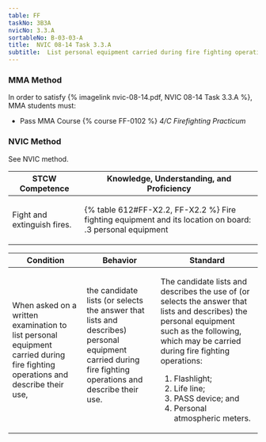 ```yaml
---
table: FF
taskNo: 3B3A
nvicNo: 3.3.A 
sortableNo: B-03-03-A
title:  NVIC 08-14 Task 3.3.A
subtitle:  List personal equipment carried during fire fighting operations
---
```



### MMA Method

In order to satisfy  {% imagelink nvic-08-14.pdf, NVIC 08-14 Task 3.3.A %}, MMA students must:

* Pass MMA Course {% course FF-0102 %}  *4/C Firefighting Practicum*


### NVIC Method

<a onclick="togglevisibility('nvic_methods')" >See NVIC method.</a>

<div id='nvic_methods' class='hide'>

<table>
<thead>
<tr>
<th class='forty'> STCW Competence </th>
<th class='sixty'> Knowledge, Understanding, and Proficiency </th>
</tr>
</thead>




<tbody>
<tr><td markdown='1'>

Fight and extinguish fires.

</td><td markdown='1'>

{% table 612#FF-X2.2, FF-X2.2 %} Fire fighting equipment and its location on board:
.3  personal equipment

</td></tr>


</tbody>
</table>


<table>
<thead>
<tr><th class='twenty'>  Condition </th><th class='twenty'> Behavior </th><th  class='sixty'>Standard </th></tr>
</thead>
<tbody >



<tr><td markdown='1'>

When asked on a written examination to list personal equipment carried during fire fighting operations and describe their use,

</td><td markdown='1'>

the candidate lists (or selects the answer that lists and describes) personal equipment carried during fire fighting operations and describe their use.

<br>

<div class="tooltip" markdown='1'>



</div>


</td><td markdown='1'>

The candidate lists and describes the use of (or selects the answer that lists and describes) the personal equipment such as the following, which may be carried during fire fighting operations:
 
1.  Flashlight; 
2.  Life line; 
3.  PASS device; and 
4.  Personal atmospheric meters.

</td></tr>
</tbody>
</table>
</div>

